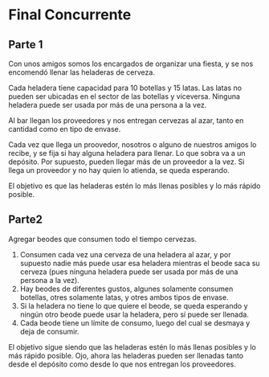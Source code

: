 # Final Concurrente

## Parte 1
Con unos amigos somos los encargados de organizar una fiesta, y se nos encomendó llenar las heladeras de cerveza.

Cada heladera tiene capacidad para 10 botellas  y 15 latas. Las latas no pueden ser ubicadas en el sector de las botellas y viceversa. Ninguna heladera puede ser usada por más de una persona a la vez.

Al bar llegan los proveedores y nos entregan cervezas al azar, tanto en cantidad como en tipo de envase. 

Cada vez que llega un proovedor, nosotros o alguno de nuestros amigos lo recibe, y se fija si hay alguna heladera para llenar. Lo que sobra va a un depósito. Por supuesto, pueden llegar más de un proveedor a la vez. Si llega un proveedor y no hay quien lo atienda, se queda esperando.

El objetivo es que las heladeras estén lo más llenas posibles y lo más rápido posible.

## Parte2
Agregar beodes que consumen todo el tiempo cervezas.

1. Consumen cada vez una cerveza de una heladera al azar, y por supuesto nadie más puede usar esa heladera mientras el beode saca su cerveza (pues ninguna heladera puede ser usada por más de una persona a la vez).
1. Hay beodes de diferentes gustos, algunes solamente consumen botellas, otres solamente latas, y otres ambos tipos de envase. 
1. Si la heladera no tiene lo que quiere el beode, se queda esperando y ningún otro beode puede usar la heladera, pero sí puede ser llenada.
1. Cada beode tiene un límite de consumo, luego del cual se desmaya y deja de consumir.

El objetivo sigue siendo que las heladeras estén lo más llenas posibles y lo más rápido posible. Ojo, ahora las heladeras pueden ser llenadas tanto desde el depósito como desde lo que nos entregan los proveedores.
